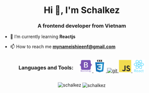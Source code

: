 <h1 align="center">Hi 👋, I'm Schalkez</h1>
<h3 align="center">A frontend developer from Vietnam</h3>


- 🌱 I’m currently learning **Reactjs**

- 📫 How to reach me **mynameishieenf@gmail.com**

<div style="display: flex;  justify-content: center; align-items: center;">

<h3 style="margin-right: 20px;">Languages and Tools:</h3>
<p> <a href="https://getbootstrap.com" target="_blank" rel="noreferrer"> <img src="https://raw.githubusercontent.com/devicons/devicon/master/icons/bootstrap/bootstrap-plain-wordmark.svg" alt="bootstrap" width="40" height="40"/> </a> <a href="https://www.w3schools.com/css/" target="_blank" rel="noreferrer"> <img src="https://raw.githubusercontent.com/devicons/devicon/master/icons/css3/css3-original-wordmark.svg" alt="css3" width="40" height="40"/> </a> <a href="https://git-scm.com/" target="_blank" rel="noreferrer"> <img src="https://www.vectorlogo.zone/logos/git-scm/git-scm-icon.svg" alt="git" width="40" height="40"/> </a> <a href="https://developer.mozilla.org/en-US/docs/Web/JavaScript" target="_blank" rel="noreferrer"> <img src="https://raw.githubusercontent.com/devicons/devicon/master/icons/javascript/javascript-original.svg" alt="javascript" width="40" height="40"/> </a> <a href="https://reactjs.org/" target="_blank" rel="noreferrer"> <img src="https://raw.githubusercontent.com/devicons/devicon/master/icons/react/react-original-wordmark.svg" alt="react" width="40" height="40"/> </a> </p>
  
</div>


<div style="display: flex; justify-content: center; align-items: center"> 
  <p><img align="left" src="https://github-readme-stats.vercel.app/api/top-langs?username=schalkez&show_icons=true&locale=en&layout=compact" alt="schalkez" /></p>

  <p>&nbsp;<img align="center" src="https://github-readme-stats.vercel.app/api?username=schalkez&show_icons=true&locale=en" alt="schalkez" /></p>
</div>



<!---
Nothing is true, everything is permitted.
忍
--->
